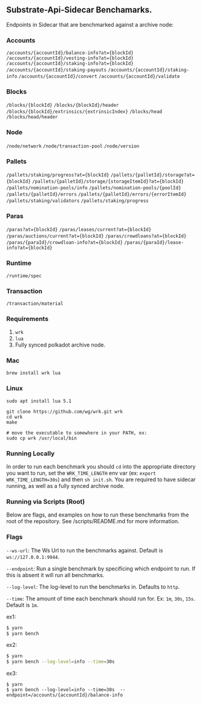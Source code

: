 ## Substrate-Api-Sidecar Benchamarks.

Endpoints in Sidecar that are benchmarked against a archive node:

### Accounts
`/accounts/{accountId}/balance-info?at={blockId}`
`/accounts/{accountId}/vesting-info?at={blockId}`
`/accounts/{accountId}/staking-info?at={blockId}`
`/accounts/{accountId}/staking-payouts`
`/accounts/{accountId}/staking-info`
`/accounts/{accountId}/convert`
`/accounts/{accountId}/validate`

### Blocks
`/blocks/{blockId}`
`/blocks/{blockId}/header`
`/blocks/{blockId}/extrinsics/{extrinsicIndex}`
`/blocks/head`
`/blocks/head/header`

### Node
`/node/network`
`/node/transaction-pool`
`/node/version`

### Pallets
`/pallets/staking/progress?at={blockId}`
`/pallets/{palletId}/storage?at={blockId}`
`/pallets/{palletId}/storage/{storageItemId}?at={blockId}`
`/pallets/nomination-pools/info`
`/pallets/nomination-pools/{poolId}`
`/pallets/{palletId}/errors`
`/pallets/{palletId}/errors/{errorItemId}`
`/pallets/staking/validators`
`/pallets/staking/progress`

### Paras
`/paras?at={blockId}`
`/paras/leases/current?at={blockId}`
`/paras/auctions/current?at={blockId}`
`/paras/crowdloans?at={blockId}`
`/paras/{paraId}/crowdloan-info?at={blockId}`
`/paras/{paraId}/lease-info?at={blockId}`

### Runtime
`/runtime/spec`

### Transaction
`/transaction/material`

### Requirements

1. `wrk`
2. `lua`
3. Fully synced polkadot archive node. 

### Mac

```
brew install wrk lua
```

### Linux

```
sudo apt install lua 5.1

git clone https://github.com/wg/wrk.git wrk
cd wrk
make

# move the executable to somewhere in your PATH, ex:
sudo cp wrk /usr/local/bin
```

### Running Locally

In order to run each benchmark you should `cd` into the appropriate directory you want to run, set the `WRK_TIME_LENGTH` env var (ex: `export WRK_TIME_LENGTH=30s`) and then `sh init.sh`. You are required to have sidecar running, as well as a fully synced archive node.

### Running via Scripts (Root)

Below are flags, and examples on how to run these benchmarks from the root of the repository. See <root>/scripts/README.md for more information. 

### Flags

`--ws-url`: The Ws Url to run the benchmarks against. Default is `ws://127.0.0.1:9944`.

`--endpoint`: Run a single benchmark by specificing which endpoint to run. If this is absent it will run all benchmarks.

`--log-level`: The log-level to run the benchmarks in. Defaults to `http`.

`--time`: The amount of time each benchmark should run for. Ex: `1m`, `30s`, `15s`. Default is `1m`.

ex1:
```bash
$ yarn
$ yarn bench
```

ex2:
```bash
$ yarn
$ yarn bench --log-level=info --time=30s  
```

ex3:
```
$ yarn
$ yarn bench --log-level=info --time=30s  --endpoint=/accounts/{accountId}/balance-info
```